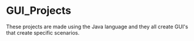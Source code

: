 # GUI_Projects

These projects are made using the Java language and they all create GUI's that create specific scenarios. 
